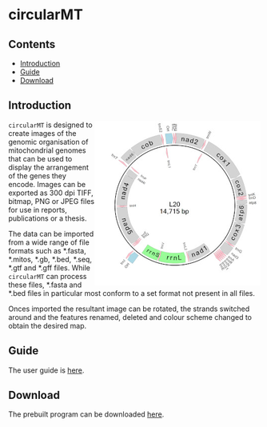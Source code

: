 # circularMT

## Contents

- [Introduction](#Introduction)
- [Guide](#guide)
- [Download](#download)

## Introduction

<img align="right" src="Guide/images/intro.jpg">

```circularMT``` is designed to create images of the genomic organisation of mitochondrial genomes that can be used to display the arrangement of the genes they encode. Images can be exported as 300 dpi TIFF, bitmap, PNG or JPEG files for use in reports, publications or a thesis.

The data can be imported from a wide range of file formats such as *.fasta, *.mitos, *.gb, *.bed, *.seq, *.gtf and *.gff files. While ```circularMT``` can process these files, *.fasta and *.bed files in particular most conform to a set format not present in all files.

Onces imported the resultant image can be rotated, the strands switched around and the features renamed, deleted and colour scheme changed to obtain the desired map.

## Guide

The user guide is [here](Guide/README.md).

## Download

The prebuilt program can be downloaded [here](Program/README.md).

